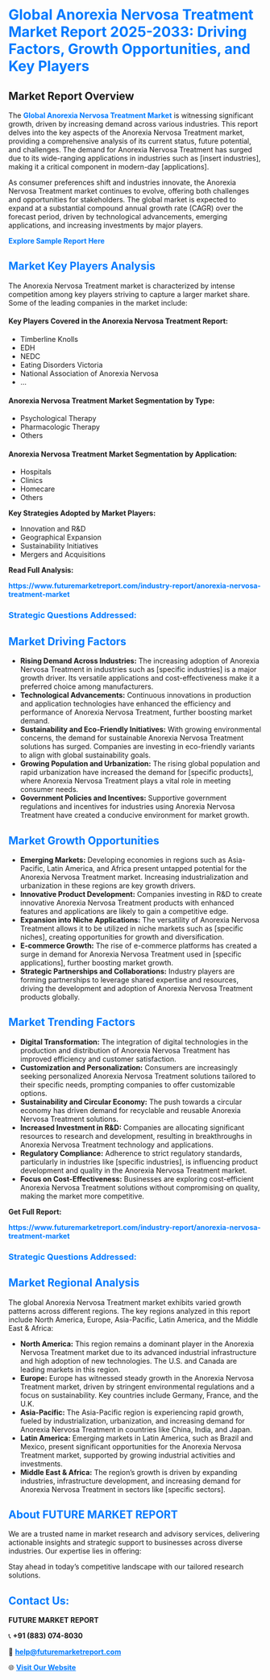 <h1 style="color: #007BFF;">Global Anorexia Nervosa Treatment Market Report 2025-2033: Driving Factors, Growth Opportunities, and Key Players</h1>

<section id="overview">
<h2>Market Report Overview</h2>
<p>The <a href="https://www.futuremarketreport.com/industry-report/anorexia-nervosa-treatment-market" style="color: #007BFF; text-decoration: none;"><strong>Global Anorexia Nervosa Treatment Market</strong></a> is witnessing significant growth, driven by increasing demand across various industries. This report delves into the key aspects of the Anorexia Nervosa Treatment market, providing a comprehensive analysis of its current status, future potential, and challenges. The demand for Anorexia Nervosa Treatment has surged due to its wide-ranging applications in industries such as [insert industries], making it a critical component in modern-day [applications].</p>
<p>As consumer preferences shift and industries innovate, the Anorexia Nervosa Treatment market continues to evolve, offering both challenges and opportunities for stakeholders. The global market is expected to expand at a substantial compound annual growth rate (CAGR) over the forecast period, driven by technological advancements, emerging applications, and increasing investments by major players.</p>
</section>

<section id="overview">
<p><a href="https://www.futuremarketreport.com/request-sample/reportId=98418" style="color: #007BFF; text-decoration: none;"><strong>Explore Sample Report Here</strong></a></p>
</section>

<section id="key-players">
<h2 style="color: #007BFF;">Market Key Players Analysis</h2>
<p>The Anorexia Nervosa Treatment market is characterized by intense competition among key players striving to capture a larger market share. Some of the leading companies in the market include:</p>
<h4>Key Players Covered in the Anorexia Nervosa Treatment Report:</h4>
<ul><li>Timberline Knolls</li><li>EDH</li><li>NEDC</li><li>Eating Disorders Victoria</li><li>National Association of Anorexia Nervosa</li><li>...</li></ul>
<h4>Anorexia Nervosa Treatment Market Segmentation by Type:</h4>
<ul><li>Psychological Therapy</li><li>Pharmacologic Therapy</li><li>Others</li></ul>

<h4>Anorexia Nervosa Treatment Market Segmentation by Application:</h4>
<ul><li>Hospitals</li><li>Clinics</li><li>Homecare</li><li>Others</li></ul>
<p><strong>Key Strategies Adopted by Market Players:</strong></p>
<ul>
<li>Innovation and R&D</li>
<li>Geographical Expansion</li>
<li>Sustainability Initiatives</li>
<li>Mergers and Acquisitions</li>
</ul>
</section>

<section>
<p><strong>Read Full Analysis: </strong></p><a href="https://www.futuremarketreport.com/industry-report/anorexia-nervosa-treatment-market" style="color: #007BFF; text-decoration: none;"><strong>https://www.futuremarketreport.com/industry-report/anorexia-nervosa-treatment-market</strong></a>
<h3 style="color: #007BFF;">Strategic Questions Addressed:</h3>
</section>

<section id="driving-factors">
<h2 style="color: #007BFF;">Market Driving Factors</h2>
<ul>
<li><strong>Rising Demand Across Industries:</strong> The increasing adoption of Anorexia Nervosa Treatment in industries such as [specific industries] is a major growth driver. Its versatile applications and cost-effectiveness make it a preferred choice among manufacturers.</li>
<li><strong>Technological Advancements:</strong> Continuous innovations in production and application technologies have enhanced the efficiency and performance of Anorexia Nervosa Treatment, further boosting market demand.</li>
<li><strong>Sustainability and Eco-Friendly Initiatives:</strong> With growing environmental concerns, the demand for sustainable Anorexia Nervosa Treatment solutions has surged. Companies are investing in eco-friendly variants to align with global sustainability goals.</li>
<li><strong>Growing Population and Urbanization:</strong> The rising global population and rapid urbanization have increased the demand for [specific products], where Anorexia Nervosa Treatment plays a vital role in meeting consumer needs.</li>
<li><strong>Government Policies and Incentives:</strong> Supportive government regulations and incentives for industries using Anorexia Nervosa Treatment have created a conducive environment for market growth.</li>
</ul>
</section>

<section id="growth-opportunities">
<h2 style="color: #007BFF;">Market Growth Opportunities</h2>
<ul>
<li><strong>Emerging Markets:</strong> Developing economies in regions such as Asia-Pacific, Latin America, and Africa present untapped potential for the Anorexia Nervosa Treatment market. Increasing industrialization and urbanization in these regions are key growth drivers.</li>
<li><strong>Innovative Product Development:</strong> Companies investing in R&D to create innovative Anorexia Nervosa Treatment products with enhanced features and applications are likely to gain a competitive edge.</li>
<li><strong>Expansion into Niche Applications:</strong> The versatility of Anorexia Nervosa Treatment allows it to be utilized in niche markets such as [specific niches], creating opportunities for growth and diversification.</li>
<li><strong>E-commerce Growth:</strong> The rise of e-commerce platforms has created a surge in demand for Anorexia Nervosa Treatment used in [specific applications], further boosting market growth.</li>
<li><strong>Strategic Partnerships and Collaborations:</strong> Industry players are forming partnerships to leverage shared expertise and resources, driving the development and adoption of Anorexia Nervosa Treatment products globally.</li>
</ul>
</section>

<section id="trending-factors">
<h2 style="color: #007BFF;">Market Trending Factors</h2>
<ul>
<li><strong>Digital Transformation:</strong> The integration of digital technologies in the production and distribution of Anorexia Nervosa Treatment has improved efficiency and customer satisfaction.</li>
<li><strong>Customization and Personalization:</strong> Consumers are increasingly seeking personalized Anorexia Nervosa Treatment solutions tailored to their specific needs, prompting companies to offer customizable options.</li>
<li><strong>Sustainability and Circular Economy:</strong> The push towards a circular economy has driven demand for recyclable and reusable Anorexia Nervosa Treatment solutions.</li>
<li><strong>Increased Investment in R&D:</strong> Companies are allocating significant resources to research and development, resulting in breakthroughs in Anorexia Nervosa Treatment technology and applications.</li>
<li><strong>Regulatory Compliance:</strong> Adherence to strict regulatory standards, particularly in industries like [specific industries], is influencing product development and quality in the Anorexia Nervosa Treatment market.</li>
<li><strong>Focus on Cost-Effectiveness:</strong> Businesses are exploring cost-efficient Anorexia Nervosa Treatment solutions without compromising on quality, making the market more competitive.</li>
</ul>
</section>

<section>
<p><strong>Get Full Report: </strong></p><a href="https://www.futuremarketreport.com/industry-report/anorexia-nervosa-treatment-market" style="color: #007BFF; text-decoration: none;"><strong>https://www.futuremarketreport.com/industry-report/anorexia-nervosa-treatment-market</strong></a>
<h3 style="color: #007BFF;">Strategic Questions Addressed:</h3>
</section>


<section id="regional-analysis">
<h2 style="color: #007BFF;">Market Regional Analysis</h2>
<p>The global Anorexia Nervosa Treatment market exhibits varied growth patterns across different regions. The key regions analyzed in this report include North America, Europe, Asia-Pacific, Latin America, and the Middle East & Africa:</p>
<ul>
<li><strong>North America:</strong> This region remains a dominant player in the Anorexia Nervosa Treatment market due to its advanced industrial infrastructure and high adoption of new technologies. The U.S. and Canada are leading markets in this region.</li>
<li><strong>Europe:</strong> Europe has witnessed steady growth in the Anorexia Nervosa Treatment market, driven by stringent environmental regulations and a focus on sustainability. Key countries include Germany, France, and the U.K.</li>
<li><strong>Asia-Pacific:</strong> The Asia-Pacific region is experiencing rapid growth, fueled by industrialization, urbanization, and increasing demand for Anorexia Nervosa Treatment in countries like China, India, and Japan.</li>
<li><strong>Latin America:</strong> Emerging markets in Latin America, such as Brazil and Mexico, present significant opportunities for the Anorexia Nervosa Treatment market, supported by growing industrial activities and investments.</li>
<li><strong>Middle East & Africa:</strong> The region’s growth is driven by expanding industries, infrastructure development, and increasing demand for Anorexia Nervosa Treatment in sectors like [specific sectors].</li>
</ul>
</section>

<footer>
<h2 style="color: #007BFF;">About FUTURE MARKET REPORT</h2>
<p>We are a trusted name in market research and advisory services, delivering actionable insights and strategic support to businesses across diverse industries. Our expertise lies in offering:</p>

<p>Stay ahead in today’s competitive landscape with our tailored research solutions.</p>

<h2 style="color: #007BFF;">Contact Us:</h2>
<p><strong>FUTURE MARKET REPORT</strong></p>
<p>📞 <strong>+91 (883) 074-8030</strong></p>
<p>📧 <strong><a href="mailto:help@futuremarketreport.com" style="color: #007BFF;">help@futuremarketreport.com</a></strong></p>
<p>🌐 <strong><a href="https://www.futuremarketreport.com/" style="color: #007BFF;">Visit Our Website</a></strong></p>
</footer>